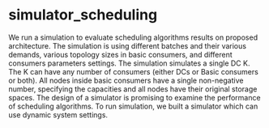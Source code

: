 # simulator_scheduling
We run a simulation to evaluate scheduling algorithms results on proposed architecture. The simulation is using different batches and their various demands, various topology sizes in basic consumers, and different consumers parameters settings. The simulation simulates a single DC K. The K can have any number of consumers (either DCs or Basic consumers or both). All nodes inside basic consumers have a single non-negative number, specifying the capacities and all nodes have their original storage spaces. The design of a simulator is promising
to examine the performance of scheduling algorithms. To run simulation, we built a simulator which can use dynamic system settings.
